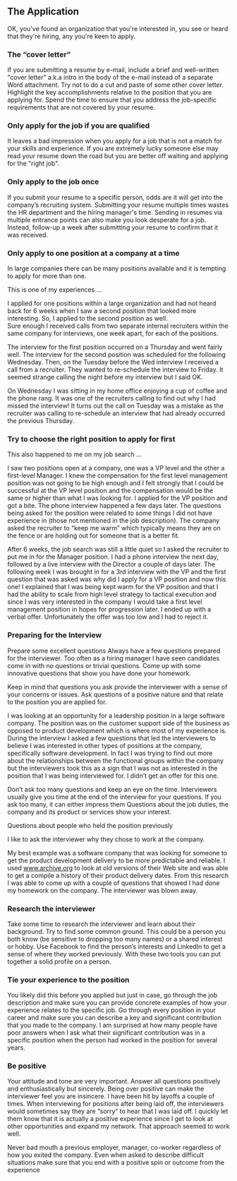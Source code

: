 ## The Application

OK, you've found an organization that you're interested in, you see or heard that they're hiring, any you're keen to apply.

### The “cover letter”

If you are submitting a resume by e-mail, include a brief and well-written "cover letter" a.k.a intro in the body of the e-mail instead of a separate Word attachment. Try not to do a cut and paste of some other cover letter. Highlight the key accomplishments relative to the position that you are applying for. Spend the time to ensure that you address the job-specific requirements that are not covered by your resume.

### Only apply for the job if you are qualified

It leaves a bad impression when you apply for a job that is not a match for your skills and experience. If you are extremely lucky someone else may read your resume down the road but you are better off waiting and applying for the "right job".

### Only apply to the job once

If you submit your resume to a specific person, odds are it will get into the company’s recruiting system. Submitting your resume multiple times wastes the HR department and the hiring manager's time. Sending in resumes via multiple entrance points can also make you look desperate for a job. Instead, follow-up a week after submitting your resume to confirm that it was received.

### Only apply to one position at a company at a time

In large companies there can be many positions available and it is tempting to apply for more than one.

This is one of my experiences …

I applied for one positions within a large organization and had not heard back for 6 weeks when I saw a second position that looked more interesting. So, I applied to the second position as well.  
Sure enough I received calls from two separate internal recruiters within the same company for interviews, one week apart, for each of the positions.

The interview for the first position occurred on a Thursday and went fairly well. The interview for the second position was scheduled for the following Wednesday. Then, on the Tuesday before the Wed interview I received a call from a recruiter. They wanted to re-schedule the interview to Friday. It seemed strange calling the night before my interview but I said OK.

On Wednesday I was sitting in my home office enjoying a cup of coffee and the phone rang. It was one of the recruiters calling to find out why I had missed the interview! It turns out the call on Tuesday was a mistake as the recruiter was calling to re-schedule an interview that had already occurred the previous Thursday.

### Try to choose the right position to apply for first

This also happened to me on my job search …

I saw two positions open at a company, one was a VP level and the other a first-level Manager. I knew the compensation for the first level management position was not going to be high enough and I felt strongly that I could be successful at the VP level position and the compensation would be the same or higher than what I was looking for. 
I applied for the VP position and got a bite. The phone interview happened a few days later. The questions being asked for the position were related to some things I did not have experience in (those not mentioned in the job description). The company asked the recruiter to “keep me warm” which typically means they are on the fence or are holding out for someone that is a better fit. 

After 6 weeks, the job search was still a little quiet so I asked the recruiter to put me in for the Manager position. I had a phone interview the next day, followed by a live interview with the Director a couple of days later. The following week I was brought in for a 3rd interview with the VP and the first question that was asked was why did I apply for a VP position and now this one! I explained that I was being kept warm for the VP position and that I had the ability to scale from high level strategy to tactical execution and since I was very interested in the company I would take a first level management position in hopes for progression later. I ended up with a verbal offer. Unfortunately the offer was too low and I had to reject it. 

### Preparing for the Interview

Prepare some excellent questions
Always have a few questions prepared for the interviewer. Too often as a hiring manager I have seen candidates come in with no questions or trivial questions. Come up with some innovative questions that show you have done your homework.

Keep in mind that questions you ask provide the interviewer with a sense of your concerns or issues. Ask questions of a positive nature and that relate to the position you are applied for.

I was looking at an opportunity for a leadership position in a large software company. The position was on the customer support side of the business as opposed to product development which is where most of my experience is. During the interview I asked a few questions that led the interviewers to believe I was interested in other types of positions at the company, specifically software development. In fact I was trying to find out more about the relationships between the functional groups within the company but the interviewers took this as a sign that I was not as interested in the position that I was being interviewed for. I didn’t get an offer for this one.

Don’t ask too many questions and keep an eye on the time. Interviewers usually give you time at the end of the interview for your questions. If you ask too many, it can either impress them Questions about the job duties, the company and its product or services show your interest. 

Questions about people who held the position previously

I like to ask the interviewer why they chose to work at the company.

My best example was a software company that was looking for someone to get the product development delivery to be more predictable and reliable. I used www.archive.org to look at old versions of their Web site and was able to get a compile a history of their product delivery dates. From this research I was able to come up with a couple of questions that showed I had done my homework on the company. The interviewer was blown away.

### Research the interviewer

Take some time to research the interviewer and learn about their background. Try to find some common ground. This could be a person you both know (be sensitive to dropping too many names) or a shared interest or hobby. Use Facebook to find the person’s interests and LinkedIn to get a sense of where they worked previously. With these two tools you can put together a solid profile on a person.

### Tie your experience to the position

You likely did this before you applied but just in case, go through the job description and make sure you can provide concrete examples of how your experience relates to the specific job. Go through every position in your career and make sure you can describe a key and significant contribution that you made to the company. I am surprised at how many people have poor answers when I ask what their significant contribution was in a specific position when the person had worked in the position for several years.

### Be positive

Your attitude and tone are very important. Answer all questions positively and enthusiastically but sincerely. Being over positive can make the interviewer feel you are insincere.
I have been hit by layoffs a couple of times. When interviewing for positions after being laid off, the interviewers would sometimes say they are “sorry” to hear that I was laid off. I quickly let them know that it is actually a positive experience since I get to look at other opportunities and expand my network. That approach seemed to work well. 

Never bad mouth a previous employer, manager, co-worker regardless of how you exited the company. Even when asked to describe difficult situations make sure that you end with a positive spin or outcome from the experience